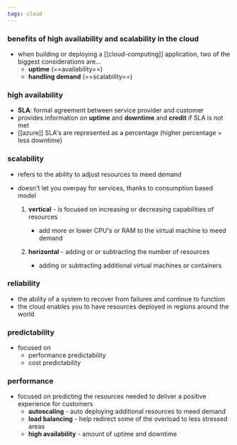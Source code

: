 ```yaml
---
tags: cloud
---
```


### benefits of high availability and scalability in the cloud 
- when building or deploying a [[cloud-computing]] application, two of the biggest considerations are...
	- **uptime** (==availability==)
	- **handling demand** (==scalability==)

### high availability
- **SLA**: formal agreement between service provider and customer
- provides information on **uptime** and **downtime** and **credit** if SLA is not met
- [[azure]] SLA's are represented as a percentage (higher percentage = less downtime)

### scalability
- refers to the ability to adjust resources to meed demand
- doesn't let you overpay for services, thanks to consumption based model

	1. **vertical** - is focused on increasing or decreasing capabilities of resources
		- add more or lower CPU's or RAM to the virtual machine to meed demand

	2. **horizontal** - adding or or subtracting the number of resources
		- adding or subtracting additional virtual machines or containers

### reliability
- the ability of a system to recover from failures  and continue to function
- the cloud enables you to have resources deployed in regions around the world


### predictability
- focused on
	- performance predictability
	-  cost predictability

### performance
- focused on predicting the resources needed to deliver a positive experience for customers
	- **autoscaling** - auto deploying additional resources to meed demand
	- **load balancing** - help redirect some of the overload to less stressed areas
	- **high availability** - amount of uptime and downtime



